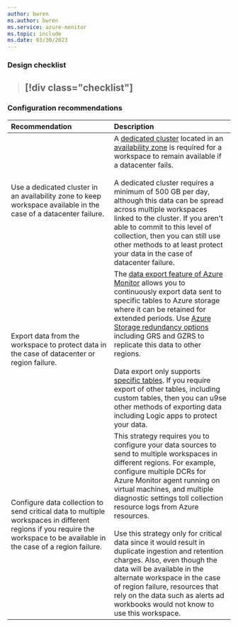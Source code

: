 ```yaml
---
author: bwren
ms.author: bwren
ms.service: azure-monitor
ms.topic: include
ms.date: 03/30/2023
---
```


### Design checklist

> [!div class="checklist"]
> - 

### Configuration recommendations

| Recommendation | Description |
|:---|:---|
| Use a dedicated cluster in an availability zone to keep workspace available in the case of a datacenter failure. | A [dedicated cluster](../logs/logs-dedicated-clusters.md) located in an [availability zone](../logs/availability-zones.md#data-resilience---supported-regions) is required for a workspace to remain available if a datacenter fails.<br><br>A dedicated cluster requires a minimum of 500 GB per day, although this data can be spread across multiple workspaces linked to the cluster. If you aren't able to commit to this level of collection, then you can still use other methods to at least protect your data in the case of datacenter failure. |
| Export data from the workspace to protect data in the case of datacenter or region failure. | The [data export feature of Azure Monitor](../logs/logs-data-export) allows you to continuously export data sent to specific tables to Azure storage where it can be retained for extended periods. Use [Azure Storage redundancy options](../azure/storage/common/storage-redundancy.md#redundancy-in-a-secondary-region) including GRS and GZRS to replicate this data to other regions.<br><br>Data export only supports [specific tables](../logs/logs-data-export.md?tabs=portal#supported-tables). If you require export of other tables, including custom tables, then you can u9se other methods of exporting data including Logic apps to protect your data. |
| Configure data collection to send critical data to multiple workspaces in different regions if you require the workspace to be available in the case of a region failure. | This strategy requires you to configure your data sources to send to multiple workspaces in different regions. For example, configure multiple DCRs for Azure Monitor agent running on virtual machines, and multiple diagnostic settings toll collection resource logs from Azure resources.<br><br>Use this strategy only for critical data since it would result in duplicate ingestion and retention charges. Also, even though the data will be available in the alternate workspace in the case of region failure, resources that rely on the data such as alerts ad workbooks would not know to use this workspace. |
